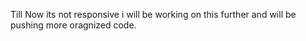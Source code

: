 Till Now its not responsive i will be working on this further and will be pushing more oragnized code.
